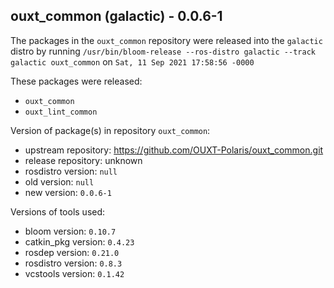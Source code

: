 ## ouxt_common (galactic) - 0.0.6-1

The packages in the `ouxt_common` repository were released into the `galactic` distro by running `/usr/bin/bloom-release --ros-distro galactic --track galactic ouxt_common` on `Sat, 11 Sep 2021 17:58:56 -0000`

These packages were released:
- `ouxt_common`
- `ouxt_lint_common`

Version of package(s) in repository `ouxt_common`:

- upstream repository: https://github.com/OUXT-Polaris/ouxt_common.git
- release repository: unknown
- rosdistro version: `null`
- old version: `null`
- new version: `0.0.6-1`

Versions of tools used:

- bloom version: `0.10.7`
- catkin_pkg version: `0.4.23`
- rosdep version: `0.21.0`
- rosdistro version: `0.8.3`
- vcstools version: `0.1.42`


